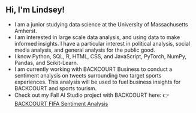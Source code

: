 ## Hi, I'm Lindsey! 

- I am a junior studying data science at the University of Massachusetts Amherst.
- I am interested in large scale data analysis, and using data to make informed insights. I have a particular interest in political analysis, social media analysis, and general analysis for the public good. 
- I know Python, SQL, R, HTML, CSS, and JavaScript, PyTorch, NumPy, Pandas, and Scikit-Learn. 
- I am currently working with BACKCOURT Business to conduct a sentiment analysis on tweets surrounding two target sports experiences. This analysis will be used to fuel business insights for BACKCOURT and sports tourism.
- Check out my Fall AI Studio project with BACKCOURT here:  👉 [BACKCOURT FIFA Sentiment Analysis](https://github.com/vpliego/BTTAI---BACKCOURT-Team-19-)

